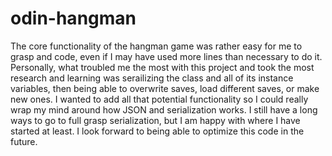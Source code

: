 # odin-hangman

The core functionality of the hangman game was rather easy for me to grasp and code, even if I may have used more lines than necessary to do it. Personally, what troubled me the most with this project and took the most research and learning was serailizing the class and all of its instance variables, then being able to overwrite saves, load different saves, or make new ones. I wanted to add all that potential functionality so I could really wrap my mind around how JSON and serialization works. I still have a long ways to go to full grasp serialization, but I am happy with where I have started at least. I look forward to being able to optimize this code in the future.